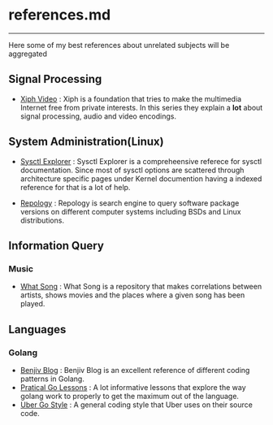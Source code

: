 # references.md
---------------
Here some of my best references about unrelated subjects will be aggregated

## Signal Processing
- [Xiph Video](xiph.org/video)
: Xiph is a foundation that tries to make the multimedia Internet free from
private interests. In this series they explain a **lot** about signal
processing, audio and video encodings.

## System Administration(Linux)
- [Sysctl Explorer](https://sysctl-explorer.net/)
: Sysctl Explorer is a compreheensive referece for sysctl documentation. Since
most of sysctl options are scattered through architecture specific pages under
Kernel documention having a indexed reference for that is a lot of help.

- [Repology](https://repology.org/)
: Repology is search engine to query software package versions on different
computer systems including BSDs and Linux distributions.

## Information Query
### Music
- [What Song](https://what-song.com)
: What Song is a repository that makes correlations between artists, shows
movies and the places where a given song has been played.

## Languages

### Golang
- [Benjiv Blog](https://benjiv.com/)
: Benjiv Blog is an excellent reference of different coding patterns in Golang.
- [Pratical Go Lessons](https://www.practical-go-lessons.com/)
: A lot informative lessons that explore the way golang work to properly
to get the maximum out of the language.
- [Uber Go Style](https://github.com/uber-go/guide)
: A general coding style that Uber uses on their source code.
